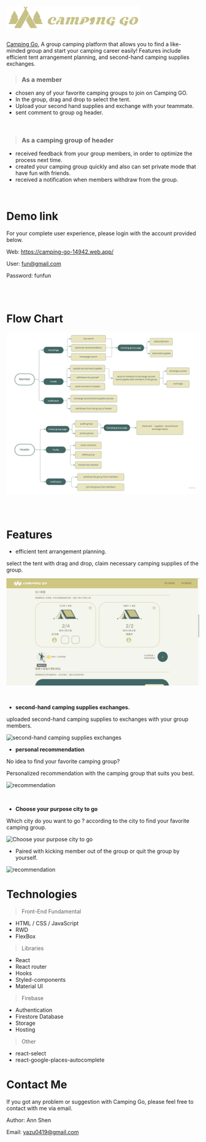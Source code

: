  <div style="display:flex;">
  <img src="./camping-go/src/image/logoColor2.png" style= "width: 350px;">
 </div>
 
 <br>

[Camping Go][1],
A group camping platform that allows you to find a like-minded group and start your camping career easily! Features include efficient tent arrangement planning, and second-hand camping supplies exchanges.

> ### As a member

[1]: https://camping-go-14942.web.app/

- chosen any of your favorite camping groups to join on Camping GO.
- In the group, drag and drop to select the tent.
- Upload your second hand supplies and exchange with your teammate.
- sent comment to group og header.

<br>

> ### As a camping group of header

- received feedback from your group members, in order to optimize the process next time.
- created your camping group quickly and also can set private mode that have fun with friends.
- received a notification when members withdraw from the group.

<br>

# Demo link

For your complete user experience, please login with the account provided below.

Web: https://camping-go-14942.web.app/

User: fun@gmail.com

Password: funfun

<br>

<br>


# Flow Chart
![](./read_img/Flowchart.jpg)

<br>

<br>

# Features

- efficient tent arrangement planning.

select the tent with drag and drop, claim necessary camping supplies of the group.

![supplies](./read_img/tent_supplies.gif)

</br>

- **second-hand camping supplies exchanges.**

uploaded second-hand camping supplies to exchanges with your group members.

![second-hand camping supplies exchanges](./read_img/exchamge_supplies.gif)

- **personal recommendation**

No idea to find your favorite camping group?

Personalized recommendation with the camping group that suits you best.

![recommendation](./read_img/recommendation.gif)


 <br>

- **Choose your purpose city to go**

Which city do you want to go ? according to the city to find your favorite camping group.

![Choose your purpose city to go](./read_img/purpose_city.gif)

- Paired with kicking member out of the group or quit the group by yourself.

![recommendation](./read_img/remove.gif)


# Technologies

> Front-End Fundamental

- HTML / CSS / JavaScript
- RWD
- FlexBox

> Libraries

- React
- React router
- Hooks
- Styled-components
- Material UI

> Firebase

- Authentication
- Firestore Database
- Storage
- Hosting

> Other

- react-select
- react-google-places-autocomplete

# Contact Me

If you got any problem or suggestion with Camping Go, please feel free to contact with me via email.

Author: Ann Shen 

Email: yazu0419@gmail.com
